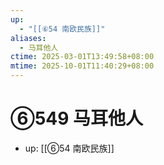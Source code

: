 ```yaml
---
up:
  - "[[⑥54 南欧民族]]"
aliases:
  - 马耳他人
ctime: 2025-03-01T13:49:58+08:00
mtime: 2025-10-01T11:40:29+08:00
---
```


# ⑥549 马耳他人

- up: [[⑥54 南欧民族]]
